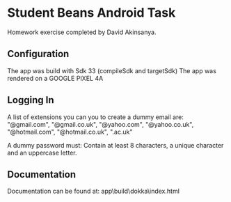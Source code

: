 # Student Beans Android Task

Homework exercise completed by David Akinsanya.


## Configuration

The app was build with Sdk 33 (compileSdk and targetSdk)
The app was rendered on a GOOGLE PIXEL 4A

## Logging In

A list of extensions you can you to create a dummy email are: 
"@gmail.com", "@gmail.co.uk", "@yahoo.com", "@yahoo.co.uk",
"@hotmail.com", "@hotmail.co.uk", ".ac.uk"

A dummy password must: Contain at least 8 characters, a unique character and an uppercase letter.

## Documentation

Documentation can be found at: app\build\dokka\index.html
